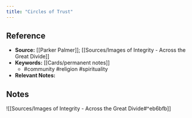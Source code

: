 ```yaml
---
title: "Circles of Trust"
---
```

## Reference
- **Source:** [[Parker Palmer]]; [[Sources/Images of Integrity - Across the Great Divide]]
- **Keywords:** [[Cards/permanent notes]]
	- #community #religion #spirituality 
- **Relevant Notes:**

## Notes
![[Sources/Images of Integrity - Across the Great Divide#^eb6bfb]]